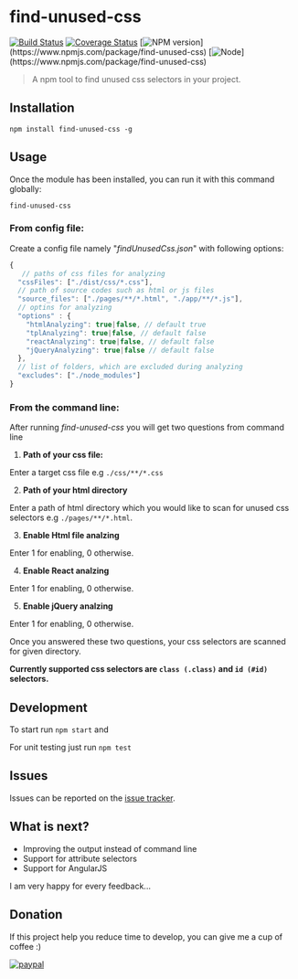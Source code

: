 # find-unused-css
[![Build Status](https://travis-ci.org/selo796/find-unused-css.svg?branch=master)](https://travis-ci.org/selo796/find-unused-css) [![Coverage Status](https://coveralls.io/repos/github/selo796/find-unused-css/badge.svg?branch=master)](https://coveralls.io/github/selo796/find-unused-css?branch=master)
[![NPM version](https://img.shields.io/npm/v/find-unused-css.svg?)](https://www.npmjs.com/package/find-unused-css)
[![Node](https://img.shields.io/node/v/find-unused-css.svg?)](https://www.npmjs.com/package/find-unused-css)

>A npm tool to find unused css selectors in your project.


## Installation

```shell
npm install find-unused-css -g
```

## Usage

Once the module has been installed, you can run it with this command globally:

```shell
find-unused-css
```

### From config file:
Create a config file namely "*findUnusedCss.json*" with following options:

```js
{
   // paths of css files for analyzing
  "cssFiles": ["./dist/css/*.css"],
  // path of source codes such as html or js files
  "source_files": ["./pages/**/*.html", "./app/**/*.js"],
  // optins for analyzing
  "options" : {
    "htmlAnalyzing": true|false, // default true
    "tplAnalyzing": true|false, // default false
    "reactAnalyzing": true|false, // default false
    "jQueryAnalyzing": true|false // default false
  },
  // list of folders, which are excluded during analyzing
  "excludes": ["./node_modules"]
}
```

### From the command line:

After running *find-unused-css* you will get two questions from command line

  1. **Path of your css file:**

  Enter a target css file e.g `./css/**/*.css`

  2. **Path of your html directory**

  Enter a path of html directory which you would like to scan for unused css selectors e.g `./pages/**/*.html`.

  3. **Enable Html file analzing**

  Enter 1 for enabling, 0 otherwise.

  4. **Enable React analzing**

  Enter 1 for enabling, 0 otherwise.

  5. **Enable jQuery analzing**

  Enter 1 for enabling, 0 otherwise.

Once you answered these two questions, your css selectors are scanned for given directory.

**Currently supported css selectors are `class (.class)` and `id (#id)` selectors.**

## Development

To start run `npm start`  and

For unit testing just run `npm test`

## Issues
Issues can be reported on the [issue tracker](https://github.com/selo796/find-unused-css/issues).


## What is next?

 - Improving the output instead of command line
 - Support for attribute selectors
 - Support for AngularJS

I am very happy for every feedback...


## Donation

If this project help you reduce time to develop, you can give me a cup of coffee :)

[![paypal](https://www.paypalobjects.com/en_US/i/btn/btn_donateCC_LG.gif)](https://www.paypal.com/cgi-bin/webscr?cmd=_s-xclick&hosted_button_id=NEJ8E3YHY5AXG)